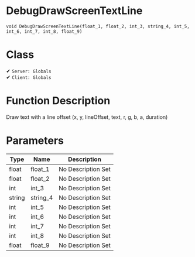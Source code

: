 # DebugDrawScreenTextLine
```
void DebugDrawScreenTextLine(float_1, float_2, int_3, string_4, int_5, int_6, int_7, int_8, float_9)
```
# Class
✔ `Server: Globals`  
✔ `Client: Globals`  

# Function Description
Draw text with a line offset (x, y, lineOffset, text, r, g, b, a, duration)
# Parameters
Type|Name|Description
--|--|--
float|float_1|No Description Set
float|float_2|No Description Set
int|int_3|No Description Set
string|string_4|No Description Set
int|int_5|No Description Set
int|int_6|No Description Set
int|int_7|No Description Set
int|int_8|No Description Set
float|float_9|No Description Set
